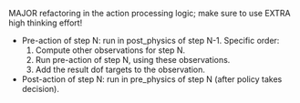 MAJOR refactoring in the action processing logic; make sure to use EXTRA high thinking effort!

- Pre-action of step N: run in post_physics of step N-1. Specific order:
    1. Compute other observations for step N.
    2. Run pre-action of step N, using these observations.
    3. Add the result dof targets to the observation.
- Post-action of step N: run in pre_physics of step N (after policy takes decision).
